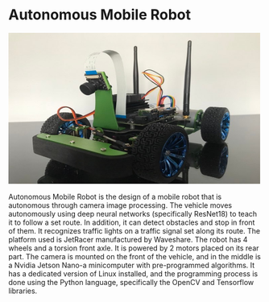 # Autonomous Mobile Robot

<img src="Images/JetRacer.jpg" width="500" height="300">

Autonomous Mobile Robot is the design of a mobile robot that is autonomous through camera image processing. The vehicle moves autonomously using deep neural networks (specifically ResNet18) to teach it to follow a set route. In addition, it can detect obstacles and stop in front of them. It recognizes traffic lights on a traffic signal set along its route. The platform used is JetRacer manufactured by Waveshare. The robot has 4 wheels and a torsion front axle. It is powered by 2 motors placed on its rear part. The camera is mounted on the front of the vehicle, and in the middle is a Nvidia Jetson Nano-a minicomputer with pre-programmed algorithms. It has a dedicated version of Linux installed, and the programming process is done using the Python language, specifically the OpenCV and Tensorflow libraries.
